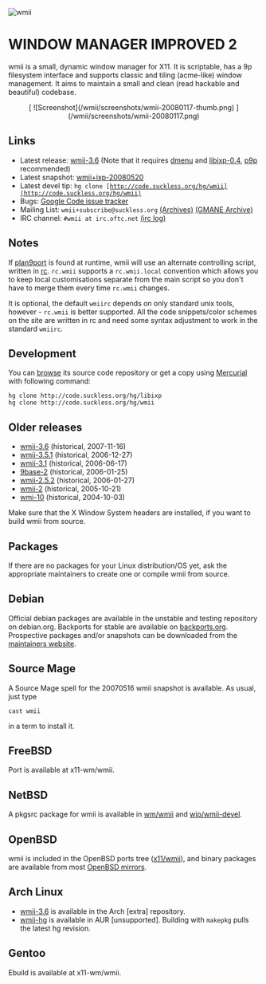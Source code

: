 ![wmii](/wmii/wmii.gif)

WINDOW MANAGER IMPROVED 2
=========================

wmii is a small, dynamic window manager for X11. It is scriptable, has a 9p
filesystem interface and supports classic and tiling (acme-like) window
management. It aims to maintain a small and clean (read hackable and beautiful)
codebase.

<center>
[
![Screenshot](/wmii/screenshots/wmii-20080117-thumb.png)
](/wmii/screenshots/wmii-20080117.png)
</center>

Links
-----

* Latest release: [wmii-3.6](http://code.suckless.org/dl/wmii/wmii-3.6.tar.gz) (Note that it requires [dmenu](/programs/dmenu.html) and [libixp-0.4](/libs/libixp.html), [p9p](http://plan9.us/) recommended)
* Latest snapshot: [wmii+ixp-20080520](http://code.suckless.org/dl/wmii/wmii+ixp-20080520.tgz)
* Latest devel tip: <code>hg clone [http://code.suckless.org/hg/wmii](http://code.suckless.org/hg/wmii)</code>
* Bugs: [Google Code issue tracker](http://code.google.com/p/wmii/issues)
* Mailing List: `wmii+subscribe@suckless.org` [(Archives)](http://lists.suckless.org/wmii) [(GMANE Archive)](http://dir.gmane.org/gmane.comp.window-managers.wmii)
* IRC channel: `#wmii at irc.oftc.net` [(irc log)](http://www.suckless.org/irc/)

Notes
-----
If [plan9port](http://plan9.us/) is found at runtime, wmii will use an
alternate controlling script, written in
[rc](http://plan9.bell-labs.com/sys/doc/rc.html). `rc.wmii` supports a
`rc.wmii.local` convention which allows you to keep local customisations
separate from the main script so you don't have to merge them every time
`rc.wmii` changes.

It is optional, the default `wmiirc` depends on only standard unix tools,
however - `rc.wmii` is better supported. All the code snippets/color schemes
on the site are written in rc and need some syntax adjustment to work in the
standard `wmiirc`.

Development
-----------
You can [browse](http://code.suckless.org/hg/wmii) its source code repository or get a copy using [Mercurial](http://www.selenic.com/mercurial/) with following command:

	hg clone http://code.suckless.org/hg/libixp
	hg clone http://code.suckless.org/hg/wmii

Older releases
--------------
* [wmii-3.6](http://code.suckless.org/dl/wmii/wmii-3.6.tar.gz) (historical, 2007-11-16)
* [wmii-3.5.1](http://code.suckless.org/dl/wmii/wmii-3.5.1.tar.gz) (historical, 2006-12-27)
* [wmii-3.1](http://code.suckless.org/dl/wmii/wmii-3.1.tar.gz) (historical, 2006-06-17)
* [9base-2](http://code.suckless.org/dl/misc/9base-2.tar.gz) (historical, 2006-01-25)
* [wmii-2.5.2](http://code.suckless.org/dl/wmii/wmii-2.5.2.tar.gz) (historical, 2006-01-27)
* [wmii-2](http://code.suckless.org/dl/wmii/wmii-2.tar.gz) (historical, 2005-10-21)
* [wmi-10](http://code.suckless.org/dl/misc/wmi-10.tar.gz) (historical, 2004-10-03)

Make sure that the X Window System headers are installed, if you want to build
wmii from source.

Packages
--------
If there are no packages for your Linux distribution/OS yet, ask the
appropriate maintainers to create one or compile wmii from source.

Debian
------
Official debian packages are available in the unstable and testing repository
on debian.org. Backports for stable are available on
[backports.org](http://www.backports.org/). Prospective packages and/or
snapshots can be downloaded from the [maintainers
website](http://archive.daniel-baumann.ch/debian/packages/wmii/).

Source Mage
-----------
A Source Mage spell for the 20070516 wmii snapshot is available. As usual, just
type

`cast wmii`

in a term to install it.

FreeBSD
-------
Port is available at x11-wm/wmii.

NetBSD
------
A pkgsrc package for wmii is available in [wm/wmii](http://pkgsrc.se/wm/wmii) and [wip/wmii-devel](http://pkgsrc.se/wip/wmii-devel).

OpenBSD
-------
wmii is included in the OpenBSD ports tree ([x11/wmii](http://www.openbsd.org/cgi-bin/cvsweb/ports/x11/wmii/)), and binary packages are available from most [OpenBSD mirrors](http://openbsd.org/ftp.html).

Arch Linux
----------
* [wmii-3.6](http://archlinux.org/packages/search/?q=wmii) is available in the Arch \[extra\] repository.
* [wmii-hg](http://aur.archlinux.org/packages.php?ID=3497) is available in AUR \[unsupported\]. Building with `makepkg` pulls the latest hg revision.

Gentoo
------
Ebuild is available at x11-wm/wmii.

